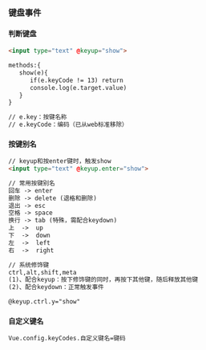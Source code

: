 ### 键盘事件

#### 判断键盘

```html
<input type="text" @keyup="show">

methods:{
   show(e){
      if(e.keyCode != 13) return
      console.log(e.target.value)
   }
}

// e.key：按键名称
// e.keyCode：编码（已从web标准移除）
```

#### 按键别名

```html
// keyup和按enter键时，触发show
<input type="text" @keyup.enter="show">
```

```html
// 常用按键别名
回车 -> enter
删除 -> delete (退格和删除)
退出 -> esc
空格 -> space
换行 -> tab (特殊，需配合keydown)
上  ->  up
下  ->  down
左  ->  left
右  ->  right
```

```html
// 系统修饰键
ctrl,alt,shift,meta
(1)、配合keyup：按下修饰键的同时，再按下其他键，随后释放其他键
(2)、配合keydown：正常触发事件

@keyup.ctrl.y="show"
```

#### 自定义键名

```html
Vue.config.keyCodes.自定义键名=键码
```



